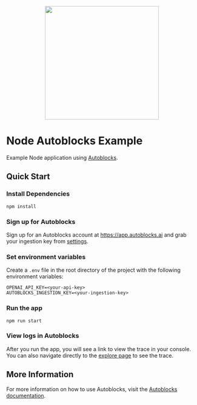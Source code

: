 <p align="center">
  <img src="https://app.autoblocks.ai/images/logo.png" width="300px">
</p>

# Node Autoblocks Example

Example Node application using [Autoblocks](https://www.autoblocks.ai).

## Quick Start

### Install Dependencies

```
npm install
```

### Sign up for Autoblocks

Sign up for an Autoblocks account at https://app.autoblocks.ai and grab your ingestion key from [settings](https://app.autoblocks.ai/settings/api-keys).

### Set environment variables

Create a `.env` file in the root directory of the project with the following environment variables:

```
OPENAI_API_KEY=<your-api-key>
AUTOBLOCKS_INGESTION_KEY=<your-ingestion-key>
```

### Run the app

```
npm run start
```

### View logs in Autoblocks

After you run the app, you will see a link to view the trace in your console. You can also navigate directly to the [explore page](https://app.autoblocks.ai/explore) to see the trace.

## More Information

For more information on how to use Autoblocks, visit the [Autoblocks documentation](https://docs.autoblocks.ai/).
